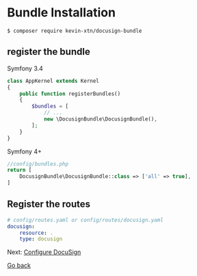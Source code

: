 # Bundle Installation

```shell
$ composer require kevin-xtn/docusign-bundle
```

## register the bundle

Symfony 3.4

```php
class AppKernel extends Kernel
{
    public function registerBundles()
    {
        $bundles = [
            // ...
            new \DocusignBundle\DocusignBundle(),
        ];
    }
}
```

Symfony 4+

```php
//config/bundles.php
return [
    DocusignBundle\DocusignBundle::class => ['all' => true],
]
```

## Register the routes

```yaml
# config/routes.yaml or config/routes/docusign.yaml
docusign:
    resource: .
    type: docusign
```

Next: [Configure DocuSign](configure-docusign.md)


[Go back](/README.md)
